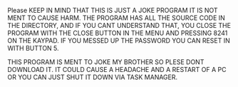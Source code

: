 Please KEEP IN MIND THAT THIS IS JUST A JOKE PROGRAM IT IS NOT MENT TO CAUSE HARM. 
THE PROGRAM HAS ALL THE SOURCE CODE IN THE DIRECTORY, AND IF YOU CANT UNDERSTAND THAT,
YOU CLOSE THE PROGRAM WITH THE CLOSE BUTTON IN THE MENU AND PRESSING 8241 ON THE KAYPAD.
IF YOU MESSED UP THE PASSWORD YOU CAN RESET IN WITH BUTTON 5.


THIS PROGRAM IS MENT TO JOKE MY BROTHER SO PLESE DONT DOWNLOAD IT. IT COULD CAUSE A HEADACHE AND  A 
RESTART OF A PC OR YOU CAN JUST SHUT IT DOWN VIA TASK MANAGER.
